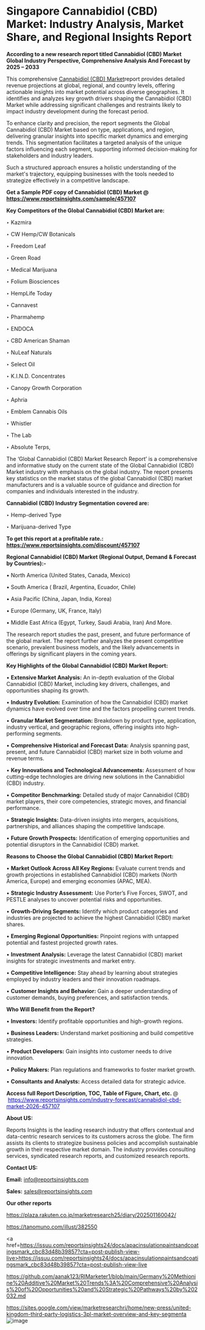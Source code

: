 # Singapore Cannabidiol (CBD) Market: Industry Analysis, Market Share, and Regional Insights Report

<strong>According to a new research report titled Cannabidiol (CBD) Market Global Industry Perspective, Comprehensive Analysis And Forecast by 2025 – 2033</strong>

This comprehensive <a href=https://www.reportsinsights.com/sample/457107>Cannabidiol (CBD) Market</a>report provides detailed revenue projections at global, regional, and country levels, offering actionable insights into market potential across diverse geographies. It identifies and analyzes key growth drivers shaping the Cannabidiol (CBD) Market while addressing significant challenges and restraints likely to impact industry development during the forecast period.

To enhance clarity and precision, the report segments the Global Cannabidiol (CBD) Market based on type, applications, and region, delivering granular insights into specific market dynamics and emerging trends. This segmentation facilitates a targeted analysis of the unique factors influencing each segment, supporting informed decision-making for stakeholders and industry leaders.

Such a structured approach ensures a holistic understanding of the market's trajectory, equipping businesses with the tools needed to strategize effectively in a competitive landscape.

<strong>Get a Sample PDF copy of Cannabidiol (CBD) Market </strong><strong>@<a href=https://www.reportsinsights.com/sample/457107 style=color:#0000ff;> https://www.reportsinsights.com/sample/457107</a></strong></font>

<strong>Key Competitors of the Global Cannabidiol (CBD) Market are:</strong>

‣ Kazmira

‣ CW Hemp/CW Botanicals

‣ Freedom Leaf

‣ Green Road

‣ Medical Marijuana

‣ Folium Biosciences

‣ HempLife Today

‣ Cannavest

‣ Pharmahemp

‣ ENDOCA

‣ CBD American Shaman

‣ NuLeaf Naturals

‣ Select Oil

‣ K.I.N.D. Concentrates

‣ Canopy Growth Corporation

‣ Aphria

‣ Emblem Cannabis Oils

‣ Whistler

‣ The Lab

‣ Absolute Terps,

The ‘Global Cannabidiol (CBD) Market Research Report’ is a comprehensive and informative study on the current state of the Global Cannabidiol (CBD) Market industry with emphasis on the global industry. The report presents key statistics on the market status of the global Cannabidiol (CBD) market manufacturers and is a valuable source of guidance and direction for companies and individuals interested in the industry.

<strong>Cannabidiol (CBD) Industry Segmentation covered are:</strong>

‣ Hemp-derived Type

‣ Marijuana-derived Type

<strong>To get this report at a profitable rate.: <a href=https://www.reportsinsights.com/discount/457107 style=color:#0000ff;>https://www.reportsinsights.com/discount/457107</a></strong></font>

<strong>Regional Cannabidiol (CBD) Market (Regional Output, Demand &amp; Forecast by Countries):-</strong>

• North America (United States, Canada, Mexico)

• South America ( Brazil, Argentina, Ecuador, Chile)

• Asia Pacific (China, Japan, India, Korea)

• Europe (Germany, UK, France, Italy)

• Middle East Africa (Egypt, Turkey, Saudi Arabia, Iran) And More.

The research report studies the past, present, and future performance of the global market. The report further analyzes the present competitive scenario, prevalent business models, and the likely advancements in offerings by significant players in the coming years.

<strong>Key Highlights of the Global Cannabidiol (CBD) Market Report:</strong>

• <strong>Extensive Market Analysis:</strong> An in-depth evaluation of the Global Cannabidiol (CBD) Market, including key drivers, challenges, and opportunities shaping its growth.

• <strong>Industry Evolution:</strong> Examination of how the Cannabidiol (CBD) market dynamics have evolved over time and the factors propelling current trends.

• <strong>Granular Market Segmentation:</strong> Breakdown by product type, application, industry vertical, and geographic regions, offering insights into high-performing segments.

• <strong>Comprehensive Historical and Forecast Data:</strong> Analysis spanning past, present, and future Cannabidiol (CBD) market size in both volume and revenue terms.

• <strong>Key Innovations and Technological Advancements:</strong> Assessment of how cutting-edge technologies are driving new solutions in the Cannabidiol (CBD) industry.

• <strong>Competitor Benchmarking:</strong> Detailed study of major Cannabidiol (CBD) market players, their core competencies, strategic moves, and financial performance.

• <strong>Strategic Insights:</strong> Data-driven insights into mergers, acquisitions, partnerships, and alliances shaping the competitive landscape.

• <strong>Future Growth Prospects:</strong> Identification of emerging opportunities and potential disruptors in the Cannabidiol (CBD) market.

<strong>Reasons to Choose the Global Cannabidiol (CBD) Market Report:</strong>

• <strong>Market Outlook Across All Key Regions:</strong> Evaluate current trends and growth projections in established Cannabidiol (CBD) markets (North America, Europe) and emerging economies (APAC, MEA).

• <strong>Strategic Industry Assessment:</strong> Use Porter’s Five Forces, SWOT, and PESTLE analyses to uncover potential risks and opportunities.

• <strong>Growth-Driving Segments:</strong> Identify which product categories and industries are projected to achieve the highest Cannabidiol (CBD) market shares.

• <strong>Emerging Regional Opportunities:</strong> Pinpoint regions with untapped potential and fastest projected growth rates.

• <strong>Investment Analysis:</strong> Leverage the latest Cannabidiol (CBD) market insights for strategic investments and market entry.

• <strong>Competitive Intelligence:</strong> Stay ahead by learning about strategies employed by industry leaders and their innovation roadmaps.

• <strong>Customer Insights and Behavior:</strong> Gain a deeper understanding of customer demands, buying preferences, and satisfaction trends.

<strong>Who Will Benefit from the Report?</strong>

• <strong>Investors:</strong> Identify profitable opportunities and high-growth regions.

• <strong>Business Leaders:</strong> Understand market positioning and build competitive strategies.

• <strong>Product Developers:</strong> Gain insights into customer needs to drive innovation.

• <strong>Policy Makers:</strong> Plan regulations and frameworks to foster market growth.

• <strong>Consultants and Analysts:</strong> Access detailed data for strategic advice.
</ul>
<strong>Access full Report Description, TOC, Table of Figure, Chart, etc. </strong>@  <a href=https://www.reportsinsights.com/industry-forecast/cannabidiol-cbd-market-2026-457107 style=color:#0000ff;>https://www.reportsinsights.com/industry-forecast/cannabidiol-cbd-market-2026-457107</a></font>

<strong><strong>About US</strong>:</strong>

Reports Insights is the leading research industry that offers contextual and data-centric research services to its customers across the globe. The firm assists its clients to strategize business policies and accomplish sustainable growth in their respective market domain. The industry provides consulting services, syndicated research reports, and customized research reports.

<strong>Contact US:</strong>

<p class=""""><b>Email:</b> <a href=mailto:info@reportsinsights.com>info@reportsinsights.com</a></p>
<p class=""""><b>Sales:</b> <a href=mailto:sales@reportsinsights.com>sales@reportsinsights.com</a></p>

<strong>Our other reports</strong>

<a href=https://plaza.rakuten.co.jp/marketresearch25/diary/202501160042/>https://plaza.rakuten.co.jp/marketresearch25/diary/202501160042/</a>

<a href=https://tanomuno.com/illust/382550>https://tanomuno.com/illust/382550</a>

<a href=https://issuu.com/reportsinsights24/docs/apacinsulationpaintsandcoatingsmark_cbc83d48b39857?cta=post-publish-view-live>https://issuu.com/reportsinsights24/docs/apacinsulationpaintsandcoatingsmark_cbc83d48b39857?cta=post-publish-view-live</a>

<a href=https://github.com/aanak123/RIMarketer1/blob/main/Germany%20Methionine%20Additive%20Market%20Trends%3A%20Comprehensive%20Analysis%20of%20Opportunities%20and%20Strategic%20Pathways%20by%202032.md>https://github.com/aanak123/RIMarketer1/blob/main/Germany%20Methionine%20Additive%20Market%20Trends%3A%20Comprehensive%20Analysis%20of%20Opportunities%20and%20Strategic%20Pathways%20by%202032.md</a>

<a href=https://sites.google.com/view/marketresearchri/home/new-press/united-kingdom-third-party-logistics-3pl-market-overview-and-key-segmenta>https://sites.google.com/view/marketresearchri/home/new-press/united-kingdom-third-party-logistics-3pl-market-overview-and-key-segmenta</a>
![image](https://github.com/user-attachments/assets/cae216d9-2c97-4458-80d3-01d9b4ad5ec1)
